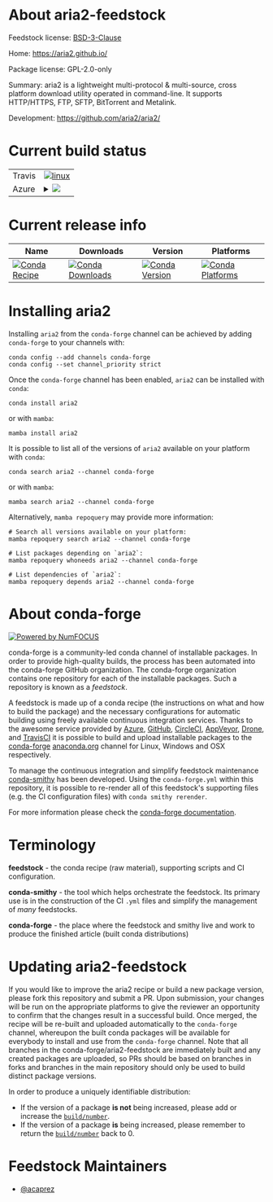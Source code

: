 About aria2-feedstock
=====================

Feedstock license: [BSD-3-Clause](https://github.com/conda-forge/aria2-feedstock/blob/main/LICENSE.txt)

Home: https://aria2.github.io/

Package license: GPL-2.0-only

Summary: aria2 is a lightweight multi-protocol & multi-source, cross platform download utility operated in command-line. It supports HTTP/HTTPS, FTP, SFTP, BitTorrent and Metalink.

Development: https://github.com/aria2/aria2/

Current build status
====================


<table><tr>
    <td>Travis</td>
    <td>
      <a href="https://app.travis-ci.com/conda-forge/aria2-feedstock">
        <img alt="linux" src="https://img.shields.io/travis/com/conda-forge/aria2-feedstock/main.svg?label=Linux">
      </a>
    </td>
  </tr>
    
  <tr>
    <td>Azure</td>
    <td>
      <details>
        <summary>
          <a href="https://dev.azure.com/conda-forge/feedstock-builds/_build/latest?definitionId=13284&branchName=main">
            <img src="https://dev.azure.com/conda-forge/feedstock-builds/_apis/build/status/aria2-feedstock?branchName=main">
          </a>
        </summary>
        <table>
          <thead><tr><th>Variant</th><th>Status</th></tr></thead>
          <tbody><tr>
              <td>linux_64</td>
              <td>
                <a href="https://dev.azure.com/conda-forge/feedstock-builds/_build/latest?definitionId=13284&branchName=main">
                  <img src="https://dev.azure.com/conda-forge/feedstock-builds/_apis/build/status/aria2-feedstock?branchName=main&jobName=linux&configuration=linux%20linux_64_" alt="variant">
                </a>
              </td>
            </tr><tr>
              <td>linux_aarch64</td>
              <td>
                <a href="https://dev.azure.com/conda-forge/feedstock-builds/_build/latest?definitionId=13284&branchName=main">
                  <img src="https://dev.azure.com/conda-forge/feedstock-builds/_apis/build/status/aria2-feedstock?branchName=main&jobName=linux&configuration=linux%20linux_aarch64_" alt="variant">
                </a>
              </td>
            </tr><tr>
              <td>linux_ppc64le</td>
              <td>
                <a href="https://dev.azure.com/conda-forge/feedstock-builds/_build/latest?definitionId=13284&branchName=main">
                  <img src="https://dev.azure.com/conda-forge/feedstock-builds/_apis/build/status/aria2-feedstock?branchName=main&jobName=linux&configuration=linux%20linux_ppc64le_" alt="variant">
                </a>
              </td>
            </tr><tr>
              <td>osx_64</td>
              <td>
                <a href="https://dev.azure.com/conda-forge/feedstock-builds/_build/latest?definitionId=13284&branchName=main">
                  <img src="https://dev.azure.com/conda-forge/feedstock-builds/_apis/build/status/aria2-feedstock?branchName=main&jobName=osx&configuration=osx%20osx_64_" alt="variant">
                </a>
              </td>
            </tr>
          </tbody>
        </table>
      </details>
    </td>
  </tr>
</table>

Current release info
====================

| Name | Downloads | Version | Platforms |
| --- | --- | --- | --- |
| [![Conda Recipe](https://img.shields.io/badge/recipe-aria2-green.svg)](https://anaconda.org/conda-forge/aria2) | [![Conda Downloads](https://img.shields.io/conda/dn/conda-forge/aria2.svg)](https://anaconda.org/conda-forge/aria2) | [![Conda Version](https://img.shields.io/conda/vn/conda-forge/aria2.svg)](https://anaconda.org/conda-forge/aria2) | [![Conda Platforms](https://img.shields.io/conda/pn/conda-forge/aria2.svg)](https://anaconda.org/conda-forge/aria2) |

Installing aria2
================

Installing `aria2` from the `conda-forge` channel can be achieved by adding `conda-forge` to your channels with:

```
conda config --add channels conda-forge
conda config --set channel_priority strict
```

Once the `conda-forge` channel has been enabled, `aria2` can be installed with `conda`:

```
conda install aria2
```

or with `mamba`:

```
mamba install aria2
```

It is possible to list all of the versions of `aria2` available on your platform with `conda`:

```
conda search aria2 --channel conda-forge
```

or with `mamba`:

```
mamba search aria2 --channel conda-forge
```

Alternatively, `mamba repoquery` may provide more information:

```
# Search all versions available on your platform:
mamba repoquery search aria2 --channel conda-forge

# List packages depending on `aria2`:
mamba repoquery whoneeds aria2 --channel conda-forge

# List dependencies of `aria2`:
mamba repoquery depends aria2 --channel conda-forge
```


About conda-forge
=================

[![Powered by
NumFOCUS](https://img.shields.io/badge/powered%20by-NumFOCUS-orange.svg?style=flat&colorA=E1523D&colorB=007D8A)](https://numfocus.org)

conda-forge is a community-led conda channel of installable packages.
In order to provide high-quality builds, the process has been automated into the
conda-forge GitHub organization. The conda-forge organization contains one repository
for each of the installable packages. Such a repository is known as a *feedstock*.

A feedstock is made up of a conda recipe (the instructions on what and how to build
the package) and the necessary configurations for automatic building using freely
available continuous integration services. Thanks to the awesome service provided by
[Azure](https://azure.microsoft.com/en-us/services/devops/), [GitHub](https://github.com/),
[CircleCI](https://circleci.com/), [AppVeyor](https://www.appveyor.com/),
[Drone](https://cloud.drone.io/welcome), and [TravisCI](https://travis-ci.com/)
it is possible to build and upload installable packages to the
[conda-forge](https://anaconda.org/conda-forge) [anaconda.org](https://anaconda.org/)
channel for Linux, Windows and OSX respectively.

To manage the continuous integration and simplify feedstock maintenance
[conda-smithy](https://github.com/conda-forge/conda-smithy) has been developed.
Using the ``conda-forge.yml`` within this repository, it is possible to re-render all of
this feedstock's supporting files (e.g. the CI configuration files) with ``conda smithy rerender``.

For more information please check the [conda-forge documentation](https://conda-forge.org/docs/).

Terminology
===========

**feedstock** - the conda recipe (raw material), supporting scripts and CI configuration.

**conda-smithy** - the tool which helps orchestrate the feedstock.
                   Its primary use is in the construction of the CI ``.yml`` files
                   and simplify the management of *many* feedstocks.

**conda-forge** - the place where the feedstock and smithy live and work to
                  produce the finished article (built conda distributions)


Updating aria2-feedstock
========================

If you would like to improve the aria2 recipe or build a new
package version, please fork this repository and submit a PR. Upon submission,
your changes will be run on the appropriate platforms to give the reviewer an
opportunity to confirm that the changes result in a successful build. Once
merged, the recipe will be re-built and uploaded automatically to the
`conda-forge` channel, whereupon the built conda packages will be available for
everybody to install and use from the `conda-forge` channel.
Note that all branches in the conda-forge/aria2-feedstock are
immediately built and any created packages are uploaded, so PRs should be based
on branches in forks and branches in the main repository should only be used to
build distinct package versions.

In order to produce a uniquely identifiable distribution:
 * If the version of a package **is not** being increased, please add or increase
   the [``build/number``](https://docs.conda.io/projects/conda-build/en/latest/resources/define-metadata.html#build-number-and-string).
 * If the version of a package **is** being increased, please remember to return
   the [``build/number``](https://docs.conda.io/projects/conda-build/en/latest/resources/define-metadata.html#build-number-and-string)
   back to 0.

Feedstock Maintainers
=====================

* [@acaprez](https://github.com/acaprez/)

